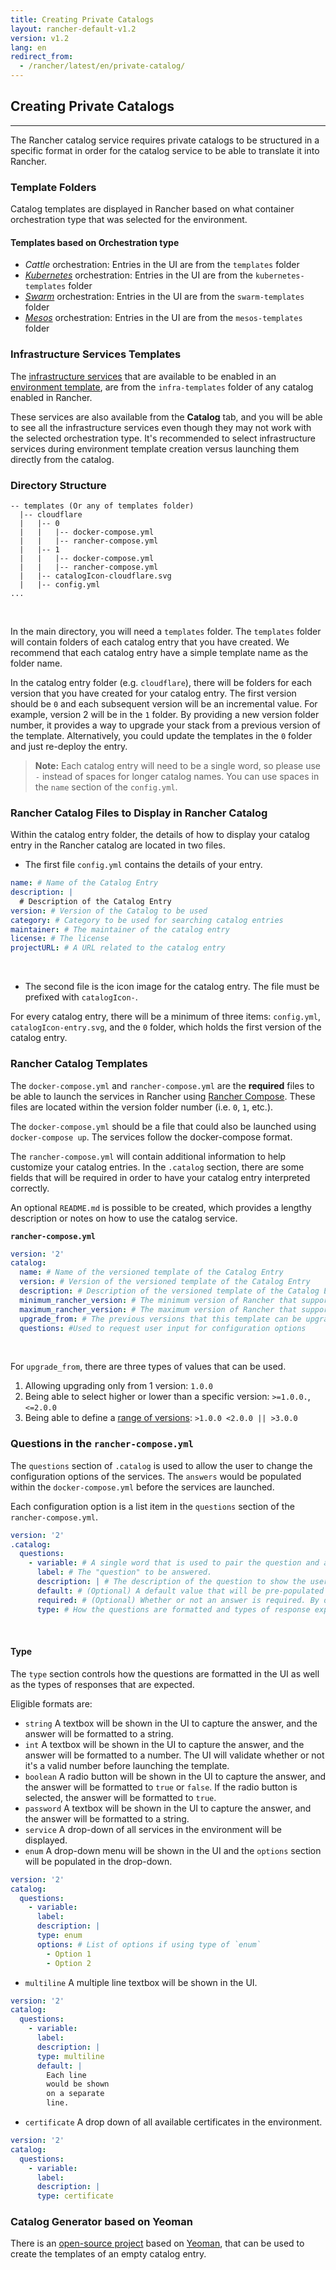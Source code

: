 ```yaml
---
title: Creating Private Catalogs
layout: rancher-default-v1.2
version: v1.2
lang: en
redirect_from:
  - /rancher/latest/en/private-catalog/
---
```


## Creating Private Catalogs
---

The Rancher catalog service requires private catalogs to be structured in a specific format in order for the catalog service to be able to translate it into Rancher.

### Template Folders

Catalog templates are displayed in Rancher based on what container orchestration type that was selected for the environment.

#### Templates based on Orchestration type

* _Cattle_ orchestration: Entries in the UI are from the `templates` folder
* _[Kubernetes]({{site.baseurl}}/rancher/{{page.version}}/{{page.lang}}/kubernetes/)_ orchestration: Entries in the UI are from the `kubernetes-templates` folder
* _[Swarm]({{site.baseurl}}/rancher/{{page.version}}/{{page.lang}}/swarm/)_ orchestration: Entries in the UI are from the `swarm-templates` folder
* _[Mesos]({{site.baseurl}}/rancher/{{page.version}}/{{page.lang}}/mesos/)_ orchestration: Entries in the UI are from the `mesos-templates` folder

### Infrastructure Services Templates

The [infrastructure services]({{site.baseurl}}/rancher/{{page.version}}/{{page.lang}}/rancher-services/) that are available to be enabled in an [environment template]({{site.baseurl}}/rancher/{{page.version}}/{{page.lang}}/environments/#what-is-an-environment-template), are from the `infra-templates` folder of any catalog enabled in Rancher.

These services are also available from the **Catalog** tab, and you will be able to see all the infrastructure services even though they may not work with the selected orchestration type. It's recommended to select infrastructure services during environment template creation versus launching them directly from the catalog. 

### Directory Structure

```
-- templates (Or any of templates folder)
  |-- cloudflare
  |   |-- 0
  |   |   |-- docker-compose.yml
  |   |   |-- rancher-compose.yml
  |   |-- 1
  |   |   |-- docker-compose.yml
  |   |   |-- rancher-compose.yml
  |   |-- catalogIcon-cloudflare.svg
  |   |-- config.yml
...
```
<br>

In the main directory, you will need a `templates` folder. The `templates` folder will contain folders of each catalog entry that you have created. We recommend that each catalog entry have a simple template name as the folder name.

In the catalog entry folder (e.g. `cloudflare`), there will be folders for each version that you have created for your catalog entry. The first version should be `0` and each subsequent version will be an incremental value. For example, version 2 will be in the `1` folder. By providing a new version folder number, it provides a way to upgrade your stack from a previous version of the template. Alternatively, you could update the templates in the `0` folder and just re-deploy the entry.

> **Note:** Each catalog entry will need to be a single word, so please use `-` instead of spaces for longer catalog names. You can use spaces in the `name` section of the `config.yml`.

### Rancher Catalog Files to Display in Rancher Catalog

Within the catalog entry folder, the details of how to display your catalog entry in the Rancher catalog are located in two files.

* The first file `config.yml` contains the details of your entry.

```yaml
name: # Name of the Catalog Entry
description: |
  # Description of the Catalog Entry
version: # Version of the Catalog to be used
category: # Category to be used for searching catalog entries
maintainer: # The maintainer of the catalog entry
license: # The license
projectURL: # A URL related to the catalog entry
```
<br>

* The second file is the icon image for the catalog entry. The file must be prefixed with `catalogIcon-`.

For every catalog entry, there will be a minimum of three items: `config.yml`, `catalogIcon-entry.svg`, and the `0` folder, which holds the first version of the catalog entry.

### Rancher Catalog Templates

The `docker-compose.yml` and `rancher-compose.yml` are the **required** files to be able to launch the services in Rancher using [Rancher Compose]({{site.baseurl}}/rancher/{{page.version}}/{{page.lang}}/cattle/adding-services/#adding-services-with-rancher-compose). These files are located within the version folder number (i.e. `0`, `1`, etc.).

The `docker-compose.yml` should be a file that could also be launched using `docker-compose up`. The services follow the docker-compose format.

The `rancher-compose.yml` will contain additional information to help customize your catalog entries. In the `.catalog` section, there are some fields that will be required in order to have your catalog entry interpreted correctly.

An optional `README.md` is possible to be created, which provides a lengthy description or notes on how to use the catalog service.


**`rancher-compose.yml`**

```yaml
version: '2'
catalog:
  name: # Name of the versioned template of the Catalog Entry
  version: # Version of the versioned template of the Catalog Entry
  description: # Description of the versioned template of the Catalog Entry
  minimum_rancher_version: # The minimum version of Rancher that supports the template, v1.0.1 and 1.0.1 are acceptable inputs
  maximum_rancher_version: # The maximum version of Rancher that supports the template, v1.0.1 and 1.0.1 are acceptable inputs
  upgrade_from: # The previous versions that this template can be upgraded from
  questions: #Used to request user input for configuration options
```
<br>

For `upgrade_from`, there are three types of values that can be used.

1. Allowing upgrading only from 1 version: `1.0.0`
2. Being able to select higher or lower than a specific version: `>=1.0.0.`, `<=2.0.0`
3. Being able to define a [range of versions](https://github.com/blang/semver#ranges): `>1.0.0 <2.0.0 || >3.0.0`

### Questions in the `rancher-compose.yml`

The `questions` section of `.catalog` is used to allow the user to change the configuration options of the services. The `answers` would be populated within the `docker-compose.yml` before the services are launched.

Each configuration option is a list item in the `questions` section of the `rancher-compose.yml`.

```yaml
version: '2'
.catalog:
  questions:
    - variable: # A single word that is used to pair the question and answer.
      label: # The "question" to be answered.
      description: | # The description of the question to show the user how to answer the question.
      default: # (Optional) A default value that will be pre-populated into the UI
      required: # (Optional) Whether or not an answer is required. By default, it's considered `false`.
      type: # How the questions are formatted and types of response expected
```
<br>

#### Type

The `type` section controls how the questions are formatted in the UI as well as the types of responses that are expected.

Eligible formats are:

* `string` A textbox will be shown in the UI to capture the answer, and the answer will be formatted to a string.
* `int` A textbox will be shown in the UI to capture the answer, and the answer will be formatted to a number. The UI will validate whether or not it's a valid number before launching the template.
* `boolean` A radio button will be shown in the UI to capture the answer, and the answer will be formatted to `true` or `false`. If the radio button is selected, the answer will be formatted to `true`.
* `password` A textbox will be shown in the UI to capture the answer, and the answer will be formatted to a string.
* `service` A drop-down of all services in the environment will be displayed.
* `enum` A drop-down menu will be shown in the UI and the `options` section will be populated in the drop-down.

```yaml
version: '2'
catalog:
  questions:
    - variable:
      label:
      description: |
      type: enum   
      options: # List of options if using type of `enum`
        - Option 1
        - Option 2
```

* `multiline` A multiple line textbox will be shown in the UI.

```yaml
version: '2'
catalog:
  questions:
    - variable:
      label:
      description: |
      type: multiline
      default: |
        Each line
        would be shown
        on a separate
        line.
```

* `certificate` A drop down of all available certificates in the environment.

```yaml
version: '2'
catalog:
  questions:
    - variable:
      label:
      description: |
      type: certificate
```

### Catalog Generator based on Yeoman

There is an [open-source project](https://github.com/slashgear/generator-rancher-catalog) based on [Yeoman](http://yeoman.io/), that can be used to create the templates of an empty catalog entry.
